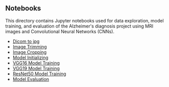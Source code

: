 ## Notebooks
This directory contains Jupyter notebooks used for data exploration, model training, 
and evaluation of the Alzheimer's diagnosis project using MRI images and Convolutional Neural Networks (CNNs). 

- [Dicom to jpg](https://github.com/Asma-Nasr/Alzheimer-s-Disease-Detection-MRI-images-CNN/blob/main/Notebooks/dicom2jpg.ipynb)
- [Image Trimming](https://github.com/Asma-Nasr/Alzheimer-s-Disease-Detection-MRI-images-CNN/blob/main/Notebooks/Image_trimming.ipynb)
- [Image Cropping](https://github.com/Asma-Nasr/Alzheimer-s-Disease-Detection-MRI-images-CNN/blob/main/Notebooks/Image_cropping.ipynb)
- [Model Initializing](https://github.com/Asma-Nasr/Alzheimer-s-Disease-Detection-MRI-images-CNN/blob/main/Notebooks/Initializing_models.ipynb)
- [VGG16 Model Training](https://github.com/Asma-Nasr/Alzheimer-s-Disease-Detection-MRI-images-CNN/blob/main/Notebooks/training_vgg16.ipynb)
- [VGG19 Model Training](https://github.com/Asma-Nasr/Alzheimer-s-Disease-Detection-MRI-images-CNN/blob/main/Notebooks/training_vgg19.ipynb)
- [ResNet50 Model Training](https://github.com/Asma-Nasr/Alzheimer-s-Disease-Detection-MRI-images-CNN/blob/main/Notebooks/training_ResNet50.ipynb)
- [Model Evaluation]()
